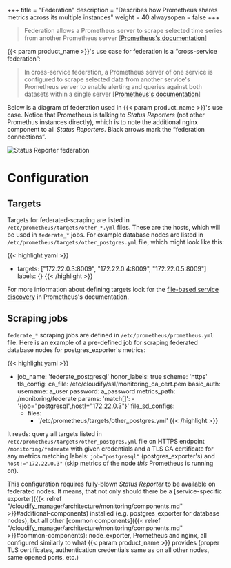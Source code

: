 +++
title = "Federation"
description = "Describes how Prometheus shares metrics across its multiple instances"
weight = 40
alwaysopen = false
+++


> Federation allows a Prometheus server to scrape selected time series from another Prometheus
> server
> [[Prometheus's documentation](https://prometheus.io/docs/prometheus/latest/federation)]

{{< param product_name >}}'s use case for federation is a “cross-service federation”:

> In cross-service federation, a Prometheus server of one service is configured to scrape selected
> data from another service's Prometheus server to enable alerting and queries against both datasets
> within a single server
> [[Prometheus's documentation](https://prometheus.io/docs/prometheus/latest/federation/#cross-service-federation)]

Below is a diagram of federation used in {{< param product_name >}}'s use case.  Notice that
Prometheus is talking to _Status Reporters_ (not other Promethus instances directly), which is to
note the additional nginx component to all _Status Reporters_.  Black arrows mark the “federation
connections”.

![Status Reporter federation]( /images/monitoring/status_reporter_federation.svg )

# Configuration

## Targets

Targets for federated-scraping are listed in `/etc/prometheus/targets/other_*.yml` files.  These are
the hosts, which will be used in `federate_*` jobs.  For example database nodes are listed in
`/etc/prometheus/targets/other_postgres.yml` file, which might look like this:

{{< highlight yaml >}}
- targets: ["172.22.0.3:8009", "172.22.0.4:8009", "172.22.0.5:8009"]
  labels: {}
{{< /highlight >}}

For more information about defining targets look for the
[file-based service discovery](https://prometheus.io/docs/prometheus/latest/configuration/configuration/#file_sd_config)
in Prometheus's documentation.

## Scraping jobs

`federate_*` scraping jobs are defined in `/etc/prometheus/prometheus.yml` file.  Here is an example
of a pre-defined job for scraping federated database nodes for postgres_exporter's metrics:

{{< highlight yaml >}}
- job_name: 'federate_postgresql'
  honor_labels: true
  scheme: 'https'
  tls_config:
    ca_file: /etc/cloudify/ssl/monitoring_ca_cert.pem
  basic_auth:
    username: a_user
    password: a_password
  metrics_path: /monitoring/federate
  params:
    'match[]':
      - '{job="postgresql",host!="172.22.0.3"}'
  file_sd_configs:
    - files:
      - '/etc/prometheus/targets/other_postgres.yml'
{{< /highlight >}}

It reads: query all targets listed in `/etc/prometheus/targets/other_postgres.yml` file on HTTPS
endpoint `/monitoring/federate` with given credentials and a TLS CA certificate for any metrics
matching labels: ```job="postgresql"``` (postgres_exporter's) and ```host!="172.22.0.3"``` (skip
metrics of the node _this_ Prometheus is running on).

This configuration requires fully-blown _Status Reporter_ to be available on federated nodes.  It
means, that not only should there be a
[service-specific exporter]({{< relref "/cloudify_manager/architecture/monitoring/components.md" >}}#additional-components)
installed (e.g. postgres_exporter for database nodes), but all other
[common components]({{< relref "/cloudify_manager/architecture/monitoring/components.md" >}}#common-components):
node_exporter, Prometheus and nginx, all configured similarly to what {{< param product_name >}}
provides (proper TLS certificates, authentication credentials same as on all other nodes, same
opened ports, etc.)

